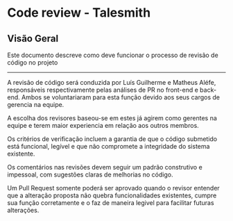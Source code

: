 # Code review - Talesmith

## Visão Geral

Este documento descreve como deve funcionar o processo de revisão de código no projeto

---

A revisão de código será conduzida por Luís Guilherme e Matheus Aléfe, responsáveis respectivamente pelas análises de PR no front-end e back-end. Ambos se voluntariaram para esta função devido aos seus cargos de gerencia na equipe.

A escolha dos revisores baseou-se em estes já agirem como gerentes na equipe e terem maior experiencia em relação aos outros membros.

Os critérios de verificação incluem a garantia de que o código submetido está funcional, legível e que não compromete a integridade do sistema existente.

Os comentários nas revisões devem seguir um padrão construtivo e impessoal, com sugestões claras de melhorias no código.

Um Pull Request somente poderá ser aprovado quando o revisor entender que a alteração proposta não quebra funcionalidades existentes, cumpre sua função corretamente e o faz de maneira legivel para facilitar futuras alterações.
